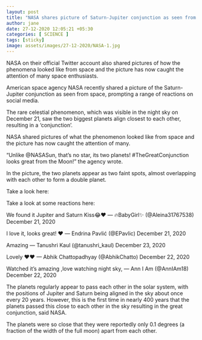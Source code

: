 ```yaml
---
layout: post
title: "NASA shares picture of Saturn-Jupiter conjunction as seen from the Moon"
author: jane 
date: 27-12-2020 12:05:21 +05:30 
categories: [ SCIENCE ] 
tags: [sticky]
image: assets/images/27-12-2020/NASA-1.jpg
---
```

NASA on their official Twitter account also shared pictures of how the phenomena looked like from space and the picture has now caught the attention of many space enthusiasts.

American space agency NASA recently shared a picture of the Saturn-Jupiter conjunction as seen from space, prompting a range of reactions on social media.

The rare celestial phenomenon, which was visible in the night sky on December 21, saw the two biggest planets align closest to each other, resulting in a ‘conjunction’.

NASA shared pictures of what the phenomenon looked like from space and the picture has now caught the attention of many.

“Unlike @NASASun, that’s no star, its two planets! #TheGreatConjunction looks great from the Moon!” the agency wrote.

In the picture, the two planets appear as two faint spots, almost overlapping with each other to form a double planet.

Take a look here:

Take a look at some reactions here:

We found it Jupiter and Saturn Kiss😂♥️ — 🔥BabyGirl✨ (@Aleina31767538) December 21, 2020

I love it, looks great! ❤️ — Endrina Pavlić (@EPavlic) December 21, 2020

Amazing — Tanushri Kaul (@tanushri_kaul) December 23, 2020

Lovely ❤❤ — Abhik Chattopadhyay (@AbhikChatto) December 22, 2020

Watched it’s amazing ,love watching night sky, — Ann I Am (@AnnIAm18) December 22, 2020

The planets regularly appear to pass each other in the solar system, with the positions of Jupiter and Saturn being aligned in the sky about once every 20 years. However, this is the first time in nearly 400 years that the planets passed this close to each other in the sky resulting in the great conjunction, said NASA.

The planets were so close that they were reportedly only 0.1 degrees (a fraction of the width of the full moon) apart from each other.